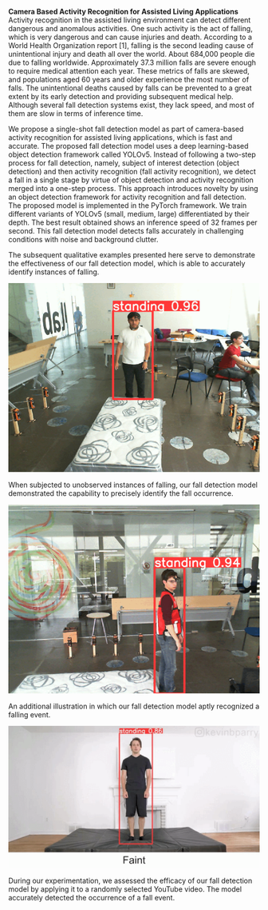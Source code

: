 **Camera Based Activity Recognition for Assisted Living Applications**
Activity recognition in the assisted living environment can detect different dangerous and anomalous activities. One such activity is the act of falling, which is very dangerous and can cause injuries and death. According to a World Health Organization report [1], falling is the second leading cause of unintentional injury and death all over the world. About 684,000 people die due to falling worldwide. Approximately 37.3 million falls are severe enough to require medical attention each year. These metrics of falls are skewed, and populations aged 60 years and older experience the most number of falls. The unintentional deaths caused by falls can be prevented to a great extent by its early detection and providing subsequent medical help. Although several fall detection systems exist, they lack speed, and most of them are slow in terms of inference time.

We propose a single-shot fall detection model as part of camera-based activity recognition for assisted living applications, which is fast and accurate. The proposed fall detection model uses a deep learning-based object detection framework called YOLOv5. Instead of following a two-step process for fall detection, namely, subject of interest detection (object detection) and then activity recognition (fall activity recognition), we detect a fall in a single stage by virtue of object detection and activity recognition merged into a one-step process. This approach introduces novelty by using an object detection framework for activity recognition and fall detection. The proposed model is implemented in the PyTorch framework. We train different variants of YOLOv5 (small, medium, large) differentiated by their depth. The best result obtained shows an inference speed of 32 frames per second. This fall detection model detects falls accurately in challenging conditions with noise and background clutter. 

The subsequent qualitative examples presented here serve to demonstrate the effectiveness of our fall detection model, which is able to accurately identify instances of falling.


![result1](https://github.com/sarj7/fall_detection/blob/cd1623acd8dc371ec44c4696ec34342d0e4f7bc0/gifs/1.gif)

When subjected to unobserved instances of falling, our fall detection model demonstrated the capability to precisely identify the fall occurrence. 


![result2](https://github.com/sarj7/fall_detection/blob/cd1623acd8dc371ec44c4696ec34342d0e4f7bc0/gifs/2.gif)

An additional illustration in which our fall detection model aptly recognized a falling event.


![result3](https://github.com/sarj7/fall_detection/blob/cd1623acd8dc371ec44c4696ec34342d0e4f7bc0/gifs/s.gif)

During our experimentation, we assessed the efficacy of our fall detection model by applying it to a randomly selected YouTube video. The model accurately detected the occurrence of a fall event.
